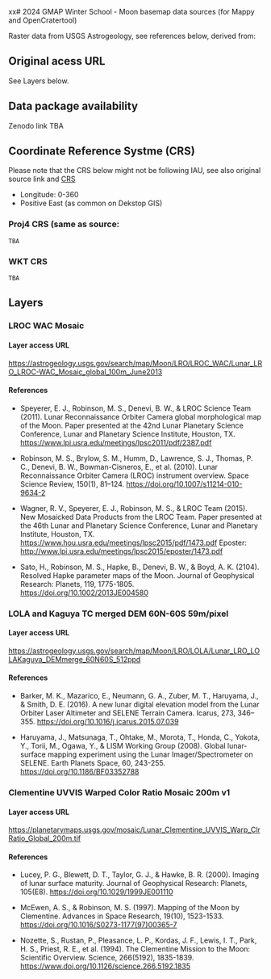 xx# 2024 GMAP Winter School - Moon basemap data sources (for Mappy and OpenCratertool)

Raster data from USGS Astrogeology, see references below, derived from:

## Original acess URL

See Layers below.

## Data package availability 

Zenodo link TBA

## Coordinate Reference Systme (CRS)

Please note that the CRS below might not be following IAU, see also original source link and [CRS](https://github.com/europlanet-gmap/winter-school-2024/tree/main/crs)

* Longitude: 0-360
* Positive East (as common on Dekstop GIS)

### Proj4 CRS (same as source:

```
TBA
```
### WKT CRS

```
TBA
```

## Layers 

### LROC WAC Mosaic

#### Layer access URL

https://astrogeology.usgs.gov/search/map/Moon/LRO/LROC_WAC/Lunar_LRO_LROC-WAC_Mosaic_global_100m_June2013

#### References

- Speyerer, E. J., Robinson, M. S., Denevi, B. W., & LROC Science Team (2011). Lunar Reconnaissance Orbiter Camera global morphological map of the Moon. Paper presented at the 42nd Lunar Planetary Science Conference, Lunar and Planetary Science Institute, Houston, TX. https://www.lpi.usra.edu/meetings/lpsc2011/pdf/2387.pdf

- Robinson, M. S., Brylow, S. M., Humm, D., Lawrence, S. J., Thomas, P. C., Denevi, B. W., Bowman-Cisneros, E., et al. (2010). Lunar Reconnaissance Orbiter Camera (LROC) instrument overview. Space Science Review, 150(1), 81–124. https://doi.org/10.1007/s11214-010-9634-2

- Wagner, R. V., Speyerer, E. J., Robinson, M. S., & LROC Team (2015). New Mosaicked Data Products from the LROC Team. Paper presented at the 46th Lunar and Planetary Science Conference, Lunar and Planetary Institute, Houston, TX. https://www.hou.usra.edu/meetings/lpsc2015/pdf/1473.pdf Eposter: http://www.lpi.usra.edu/meetings/lpsc2015/eposter/1473.pdf

- Sato, H., Robinson, M. S., Hapke, B., Denevi, B. W., & Boyd, A. K. (2104). Resolved Hapke parameter maps of the Moon. Journal of Geophysical Research: Planets, 119, 1775-1805. https://doi.org/10.1002/2013JE004580

### LOLA and Kaguya TC merged DEM 60N-60S 59m/pixel

#### Layer access URL

https://astrogeology.usgs.gov/search/map/Moon/LRO/LOLA/Lunar_LRO_LOLAKaguya_DEMmerge_60N60S_512ppd

#### References

- Barker, M. K., Mazarico, E., Neumann, G. A., Zuber, M. T., Haruyama, J., & Smith, D. E. (2016). A new lunar digital elevation model from the Lunar Orbiter Laser Altimeter and SELENE Terrain Camera. Icarus, 273, 346–355. https://doi.org/10.1016/j.icarus.2015.07.039

- Haruyama, J., Matsunaga, T., Ohtake, M., Morota, T., Honda, C., Yokota, Y., Torii, M., Ogawa, Y., & LISM Working Group (2008). Global lunar-surface mapping experiment using the Lunar Imager/Spectrometer on SELENE. Earth Planets Space, 60, 243-255. https://doi.org/10.1186/BF03352788

### Clementine UVVIS Warped Color Ratio Mosaic 200m v1

#### Layer access URL

https://planetarymaps.usgs.gov/mosaic/Lunar_Clementine_UVVIS_Warp_ClrRatio_Global_200m.tif

#### References

- Lucey, P. G., Blewett, D. T., Taylor, G. J., & Hawke, B. R. (2000). Imaging of lunar surface maturity. Journal of Geophysical Research: Planets, 105(E8). https://doi.org/10.1029/1999JE001110

- McEwen, A. S., & Robinson, M. S. (1997). Mapping of the Moon by Clementine. Advances in Space Research, 19(10), 1523-1533. https://doi.org/10.1016/S0273-1177(97)00365-7

- Nozette, S., Rustan, P., Pleasance, L. P., Kordas, J. F., Lewis, I. T., Park, H. S., Priest, R. E., et al. (1994). The Clementine Mission to the Moon: Scientific Overview. Science, 266(5192), 1835-1839. https://www.doi.org/10.1126/science.266.5192.1835
